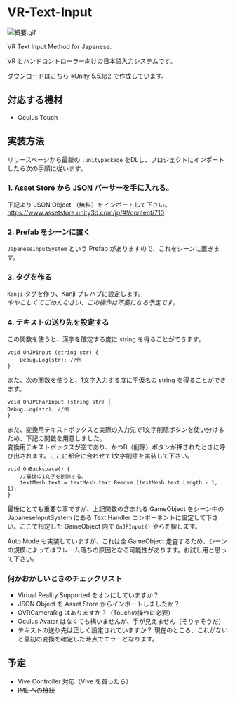 # VR-Text-Input

![概要.gif](http://yutokun.com/vr/jpinput/1-overview.gif)

VR Text Input Method for Japanese.

VR とハンドコントローラー向けの日本語入力システムです。

[ダウンロードはこちら](https://github.com/yutokun/VR-Text-Input/releases)
※Unity 5.5.1p2 で作成しています。

## 対応する機材

- Oculus Touch

## 実装方法

リリースページから最新の `.unitypackage` をDLし、プロジェクトにインポートしたら次の手順に従います。

### 1. Asset Store から JSON パーサーを手に入れる。

下記より JSON Object （無料）をインポートして下さい。  
https://www.assetstore.unity3d.com/jp/#!/content/710

### 2. Prefab をシーンに置く

`JapaneseInputSystem` という Prefab がありますので、これをシーンに置きます。  

### 3. タグを作る

`Kanji` タグを作り、Kanji プレハブに設定します。  
*ややこしくてごめんなさい、この操作は不要になる予定です。*

### 4. テキストの送り先を設定する

この関数を使うと、漢字を確定する度に string を得ることができます。

```
void OnJPInput (string str) {
	Debug.Log(str); //例
}
```

また、次の関数を使うと、1文字入力する度に平仮名の string を得ることができます。

```
void OnJPCharInput (string str) {
Debug.Log(str); //例
}
```

また、変換用テキストボックスと実際の入力先で1文字削除ボタンを使い分けるため、下記の関数を用意しました。  
変換用テキストボックスが空であり、かつB（削除）ボタンが押されたときに呼び出されます。ここに都合に合わせて1文字削除を実装して下さい。

```
void OnBackspace() {
	//最後の1文字を削除する。
	textMesh.text = textMesh.text.Remove (textMesh.text.Length - 1, 1);
}
```

最後にとても重要な事ですが、上記関数の含まれる GameObject をシーン中の JapaneseInputSystem にある Text Handler コンポーネントに設定して下さい。ここで指定した GameObject 内で `OnJPInput()` やらを探します。

Auto Mode も実装していますが、これは全 GameObject 走査するため、シーンの規模によってはフレーム落ちの原因となる可能性があります。お試し用と思って下さい。

### 何かおかしいときのチェックリスト

- Virtual Reality Supported をオンにしていますか？
- JSON Object を Asset Store からインポートしましたか？
- OVRCameraRig はありますか？（Touchの操作に必要）
- Oculus Avatar はなくても構いませんが、手が見えません（そりゃそうだ）
- テキストの送り先は正しく設定されていますか？ 現在のところ、これがないと最初の変換を確定した時点でエラーとなります。

## 予定

- Vive Controller 対応（Vive を買ったら）
- ~~IME への接続~~
